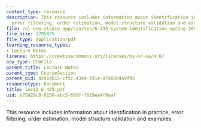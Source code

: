 ```yaml
---
content_type: resource
description: This resource includes information about identification in practice,
  error filtering, order estimation, model structure validation and examples.
file: /ol-ocw-studio-app/courses/6-435-system-identification-spring-2005/b75d29c89150abc5689ff619ea4f9aaf_lec12_6_435.pdf
file_size: 1795875
file_type: application/pdf
learning_resource_types:
- Lecture Notes
license: https://creativecommons.org/licenses/by-nc-sa/4.0/
ocw_type: OCWFile
parent_title: Lecture Notes
parent_type: CourseSection
parent_uid: 0241eb15-cf5c-4349-191e-9748904a9f95
resourcetype: Document
title: lec12_6_435.pdf
uid: b75d29c8-9150-abc5-689f-f619ea4f9aaf
---
```

This resource includes information about identification in practice, error filtering, order estimation, model structure validation and examples.